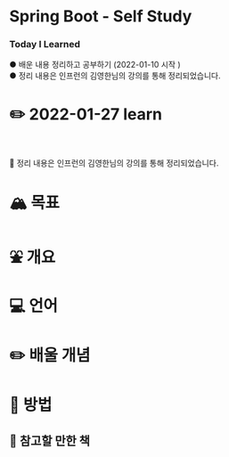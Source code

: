 <h1> Spring Boot - Self Study 
  <h3>Today I Learned </h3>
●  배운 내용 정리하고 공부하기 (2022-01-10 시작 )<br>
● 정리 내용은 인프런의 김영한님의 강의를 통해 정리되었습니다. 

# ✏️ 2022-01-27 learn 

<br>



📕 정리 내용은 인프런의 김영한님의 강의를 통해 정리되었습니다. 

# 🏔 목표
# ⛲️ 개요
# 💻 언어
# ✏️ 배울 개념
# 📐 방법
## 📕 참고할 만한 책



